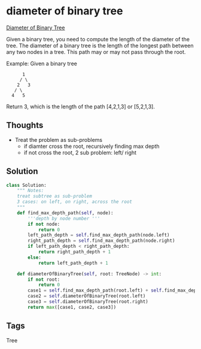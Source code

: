 # diameter of binary tree

[Diameter of Binary Tree](https://leetcode.com/problems/diameter-of-binary-tree)

Given a binary tree, you need to compute the length of the diameter of the tree. The diameter of a binary tree is the length of the longest path between any two nodes in a tree. This path may or may not pass through the root.

Example: Given a binary tree

```text
      1
     / \
    2   3
   / \     
  4   5
```

Return 3, which is the length of the path \[4,2,1,3\] or \[5,2,1,3\].

## Thoughts

* Treat the problem as sub-problems
  * if diamter cross the root, recursively finding max depth
  * if not cross the root, 2 sub problem: left/ right

## Solution

```python
class Solution:
    """ Notes:
    treat subtree as sub-problem
    3 cases: on left, on right, across the root
    """
    def find_max_depth_path(self, node):
        '''depth by node number '''
        if not node:
            return 0
        left_path_depth = self.find_max_depth_path(node.left)
        right_path_depth = self.find_max_depth_path(node.right)
        if left_path_depth < right_path_depth:
            return right_path_depth + 1
        else:
            return left_path_depth + 1

    def diameterOfBinaryTree(self, root: TreeNode) -> int:
        if not root:
            return 0
        case1 = self.find_max_depth_path(root.left) + self.find_max_depth_path(root.right)
        case2 = self.diameterOfBinaryTree(root.left)
        case3 = self.diameterOfBinaryTree(root.right)
        return max([case1, case2, case3])
```

## Tags

Tree

